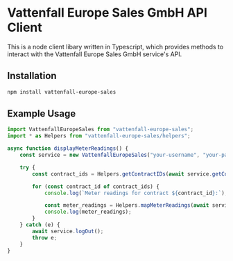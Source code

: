 # Vattenfall Europe Sales GmbH API Client

This is a node client libary written in Typescript, which provides methods to interact with the Vattenfall Europe Sales GmbH service's API.

## Installation

```bash
npm install vattenfall-europe-sales
```

## Example Usage

```typescript
import VattenfallEuropeSales from "vattenfall-europe-sales";
import * as Helpers from "vattenfall-europe-sales/helpers";

async function displayMeterReadings() {
    const service = new VattenfallEuropeSales("your-username", "your-password");

    try {
        const contract_ids = Helpers.getContractIDs(await service.getContractList());

        for (const contract_id of contract_ids) {
            console.log(`Meter readings for contract ${contract_id}:`);

            const meter_readings = Helpers.mapMeterReadings(await service.getMeterReadings(contract_id));
            console.log(meter_readings);
        }
    } catch (e) {
        await service.logOut();
        throw e;
    }
}
```
